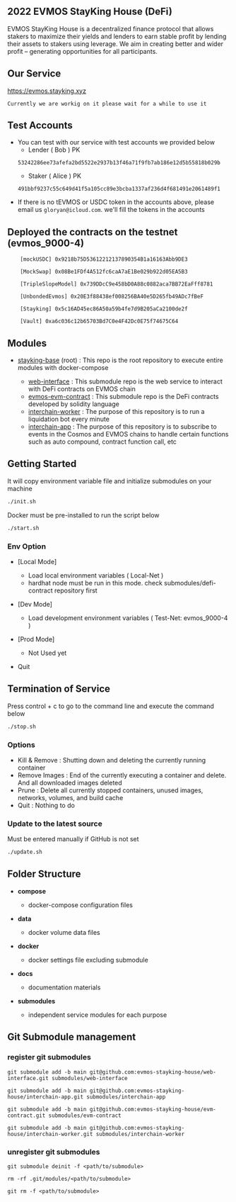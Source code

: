 ## 2022 EVMOS StayKing House (DeFi)

EVMOS StayKing House is a decentralized finance protocol that allows stakers to maximize their yields and lenders to earn stable profit by lending their assets to stakers using leverage. We aim in creating better and wider profit – generating opportunities for all participants.

## Our Service
https://evmos.stayking.xyz

```Currently we are workig on it please wait for a while to use it```                                                    

## Test Accounts
- You can test with our service with test accounts we provided below
  - Lender ( Bob ) PK
  ```
  53242286ee73afefa2bd5522e2937b13f46a71f9fb7ab186e12d5b55818b029b
  ```
  - Staker ( Alice ) PK
  ```
  491bbf9237c55c649d41f5a105cc89e3bcba1337af236d4f681491e2061489f1
  ```
- If there is no tEVMOS or USDC token in the accounts above, please email us `gloryan@icloud.com`. we'll fill the tokens in the accounts


## Deployed the contracts on the testnet (evmos_9000-4)

```
    [mockUSDC] 0x9218b75D53612212137890354B1a16163Abb9DE3

    [MockSwap] 0x08Be1FDf4A512fc6caA7aE1Be029b922d05EA5B3

    [TripleSlopeModel] 0x739DDcC9e458bD0A88c0882aca7BB72EaFff8781

    [UnbondedEvmos] 0x20E3f88438ef008256BA40e5D265fb49ADc7fBeF

    [Stayking] 0x5c16AD45ec86A50a59b4fe7d9B205aCa2100de2f

    [Vault] 0xa6c036c12b65703Bd7C0e4F42Dc0E75f74675C64
```

## Modules

  - [stayking-base](https://github.com/evmos-stayking-house/stayking-base) (root) : This repo is the root repository to execute entire modules with docker-compose

    - [web-interface](https://github.com/evmos-stayking-house/web-interface) : This submodule repo is the web service to interact with DeFi contracts on EVMOS chain 
    - [evmos-evm-contract](https://github.com/evmos-stayking-house/evm-contract) : This submodule repo is the DeFi contracts developed by solidity language
    - [interchain-worker](https://github.com/evmos-stayking-house/interchain-worker) : The purpose of this repository is to run a liquidation bot every minute
    - [interchain-app](https://github.com/evmos-stayking-house/interchain-app) : The purpose of this repository is to subscribe to events in the Cosmos and EVMOS chains to handle certain functions such as auto compound, contract function call, etc


## Getting Started

It will copy environment variable file and initialize submodules on your machine

```sh
./init.sh
```

Docker must be pre-installed to run the script below

```sh
./start.sh
```

### Env Option
- [Local Mode]
    - Load local environment variables ( Local-Net )
    - hardhat node must be run in this mode. check submodules/defi-contract repository first
- [Dev Mode]
    - Load development environment variables ( Test-Net: evmos_9000-4 )
- [Prod Mode]
    - Not Used yet
      
- Quit

## Termination of Service

Press control + c to go to the command line and execute the command below 

```sh
./stop.sh
```

### Options

- Kill & Remove : Shutting down and deleting the currently running container
- Remove Images : End of the currently executing a container and delete. And all downloaded images deleted
- Prune : Delete all currently stopped containers, unused images, networks, volumes, and build cache
- Quit : Nothing to do

### Update to the latest source
Must be entered manually if GitHub is not set
```sh
./update.sh
```

## Folder Structure

 - **compose**
   - docker-compose configuration files

 - **data**
   - docker volume data files

 - **docker**
   - docker settings file excluding submodule

 - **docs**
   - documentation materials

 - **submodules**
    - independent service modules for each purpose

## Git Submodule management

### register git submodules

```
git submodule add -b main git@github.com:evmos-stayking-house/web-interface.git submodules/web-interface

git submodule add -b main git@github.com:evmos-stayking-house/interchain-app.git submodules/interchain-app

git submodule add -b main git@github.com:evmos-stayking-house/evm-contract.git submodules/evm-contract

git submodule add -b main git@github.com:evmos-stayking-house/interchain-worker.git submodules/interchain-worker
```

### unregister git submodules

```
git submodule deinit -f <path/to/submodule>

rm -rf .git/modules/<path/to/submodule>

git rm -f <path/to/submodule>
```
